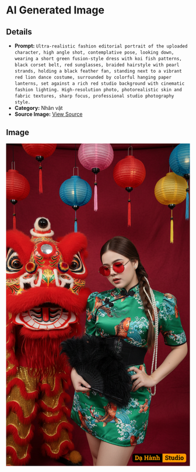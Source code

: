 # AI Generated Image

## Details
- **Prompt:** `Ultra-realistic fashion editorial portrait of the uploaded character, high angle shot, contemplative pose, looking down, wearing a short green fusion-style dress with koi fish patterns, black corset belt, red sunglasses, braided hairstyle with pearl strands, holding a black feather fan, standing next to a vibrant red lion dance costume, surrounded by colorful hanging paper lanterns, set against a rich red studio background with cinematic fashion lighting. High-resolution photo, photorealistic skin and fabric textures, sharp focus, professional studio photography style.`
- **Category:** Nhân vật
- **Source Image:** [View Source](https://raw.githubusercontent.com/lenzcomvth/ImageLibrary/main/Female.png)

## Image
![AI Generated Image](./image-2025-10-03T07-17-48-263Z.png)